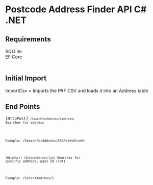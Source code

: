 <h1>Postcode Address Finder API C# .NET</h1>

<h2>Requirements</h2>
SQLLite<br/>
EF Core<br/><br/>

<h2>Initial Import</h2>
ImportCsv = Imports the PAF CSV and loads it into an Address table<br/>

<h2>End Points</h2>

<code>[HttpPost]<code>
<code>/SearchForAddress/{address}</code>
Searches for address<br/><br/>

Example: /SearchForAddress/55%Fake%Street<br/><br/>

<code>[HttpPost]</code>
<code>/SelectAddress/{id}</code>
Searches for specific address, pass Id (int)<br/><br/>

Example:  /SelectAddress/1